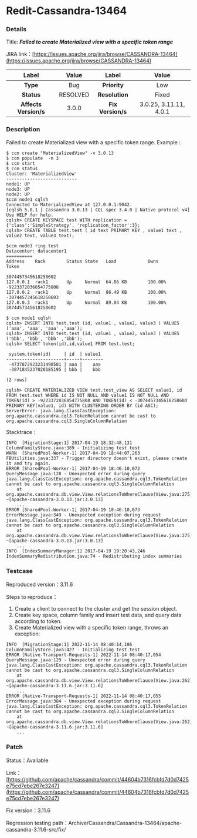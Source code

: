 # Redit-Cassandra-13464

### Details

Title: ***Failed to create Materialized view with a specific token range***

JIRA link：[https://issues.apache.org/jira/browse/CASSANDRA-13464](https://issues.apache.org/jira/browse/CASSANDRA-13464)

|         Label         |                  Value                   |      Label      |     Value      |
|:---------------------:|:----------------------------------------:|:---------------:|:--------------:|
|       **Type**        |                   Bug                    |  **Priority**   |      Low       |
|      **Status**       |                 RESOLVED                 | **Resolution**  |     Fixed      |
| **Affects Version/s** |                  3.0.0                   | **Fix Version/s** | 3.0.25, 3.11.11, 4.0.1 |

### Description

Failed to create Materialized view with a specific token range.
Example :
```
$ ccm create "MaterializedView" -v 3.0.13
$ ccm populate  -n 3
$ ccm start
$ ccm status
Cluster: 'MaterializedView'
---------------------------
node1: UP
node3: UP
node2: UP
$ccm node1 cqlsh
Connected to MaterializedView at 127.0.0.1:9042.
[cqlsh 5.0.1 | Cassandra 3.0.13 | CQL spec 3.4.0 | Native protocol v4]
Use HELP for help.
cqlsh> CREATE KEYSPACE test WITH replication = {'class':'SimpleStrategy', 'replication_factor':3};
cqlsh> CREATE TABLE test.test ( id text PRIMARY KEY , value1 text , value2 text, value3 text);

$ccm node1 ring test 
Datacenter: datacenter1
==========
Address    Rack        Status State   Load            Owns                Token
                                                                          3074457345618258602
127.0.0.1  rack1       Up     Normal  64.86 KB        100.00%             -9223372036854775808
127.0.0.2  rack1       Up     Normal  86.49 KB        100.00%             -3074457345618258603
127.0.0.3  rack1       Up     Normal  89.04 KB        100.00%             3074457345618258602

$ ccm node1 cqlsh
cqlsh> INSERT INTO test.test (id, value1 , value2, value3 ) VALUES ('aaa', 'aaa', 'aaa' ,'aaa');
cqlsh> INSERT INTO test.test (id, value1 , value2, value3 ) VALUES ('bbb', 'bbb', 'bbb' ,'bbb');
cqlsh> SELECT token(id),id,value1 FROM test.test;

 system.token(id)     | id  | value1
----------------------+-----+--------
 -4737872923231490581 | aaa |    aaa
 -3071845237020185195 | bbb |    bbb

(2 rows)

cqlsh> CREATE MATERIALIZED VIEW test.test_view AS SELECT value1, id FROM test.test WHERE id IS NOT NULL AND value1 IS NOT NULL AND TOKEN(id) > -9223372036854775808 AND TOKEN(id) < -3074457345618258603 PRIMARY KEY(value1, id) WITH CLUSTERING ORDER BY (id ASC);
ServerError: java.lang.ClassCastException: org.apache.cassandra.cql3.TokenRelation cannot be cast to org.apache.cassandra.cql3.SingleColumnRelation
```

Stacktrace :
```
INFO  [MigrationStage:1] 2017-04-19 18:32:48,131 ColumnFamilyStore.java:389 - Initializing test.test
WARN  [SharedPool-Worker-1] 2017-04-19 18:44:07,263 FBUtilities.java:337 - Trigger directory doesn't exist, please create it and try again.
ERROR [SharedPool-Worker-1] 2017-04-19 18:46:10,072 QueryMessage.java:128 - Unexpected error during query
java.lang.ClassCastException: org.apache.cassandra.cql3.TokenRelation cannot be cast to org.apache.cassandra.cql3.SingleColumnRelation
	at org.apache.cassandra.db.view.View.relationsToWhereClause(View.java:275) ~[apache-cassandra-3.0.13.jar:3.0.13]
	...
ERROR [SharedPool-Worker-1] 2017-04-19 18:46:10,073 ErrorMessage.java:349 - Unexpected exception during request
java.lang.ClassCastException: org.apache.cassandra.cql3.TokenRelation cannot be cast to org.apache.cassandra.cql3.SingleColumnRelation
	at org.apache.cassandra.db.view.View.relationsToWhereClause(View.java:275) ~[apache-cassandra-3.0.13.jar:3.0.13]
	...
INFO  [IndexSummaryManager:1] 2017-04-19 19:20:43,246 IndexSummaryRedistribution.java:74 - Redistributing index summaries
```

### Testcase

Reproduced version：3.11.6

Steps to reproduce：
1. Create a client to connect to the cluster and get the session object.
2. Create key space, column family and insert test data, and query data according to token.
3. Create Materialized view with a specific token range, throws an exception:

```
INFO  [MigrationStage:1] 2022-11-14 08:40:14,106 ColumnFamilyStore.java:427 - Initializing test.test
ERROR [Native-Transport-Requests-1] 2022-11-14 08:40:17,054 QueryMessage.java:129 - Unexpected error during query
java.lang.ClassCastException: org.apache.cassandra.cql3.TokenRelation cannot be cast to org.apache.cassandra.cql3.SingleColumnRelation
	at org.apache.cassandra.db.view.View.relationsToWhereClause(View.java:262) ~[apache-cassandra-3.11.6.jar:3.11.6]
	...
ERROR [Native-Transport-Requests-1] 2022-11-14 08:40:17,055 ErrorMessage.java:384 - Unexpected exception during request
java.lang.ClassCastException: org.apache.cassandra.cql3.TokenRelation cannot be cast to org.apache.cassandra.cql3.SingleColumnRelation
	at org.apache.cassandra.db.view.View.relationsToWhereClause(View.java:262) ~[apache-cassandra-3.11.6.jar:3.11.6]
	...
```

### Patch 

Status：Available

Link：[https://github.com/apache/cassandra/commit/44604b7316fcbfd7d0d7425e75cd7ebe267e3247](https://github.com/apache/cassandra/commit/44604b7316fcbfd7d0d7425e75cd7ebe267e3247)

Fix version：3.11.6

Regression testing path：Archive/Cassandra/Cassandra-13464/apache-cassandra-3.11.6-src/fix/
